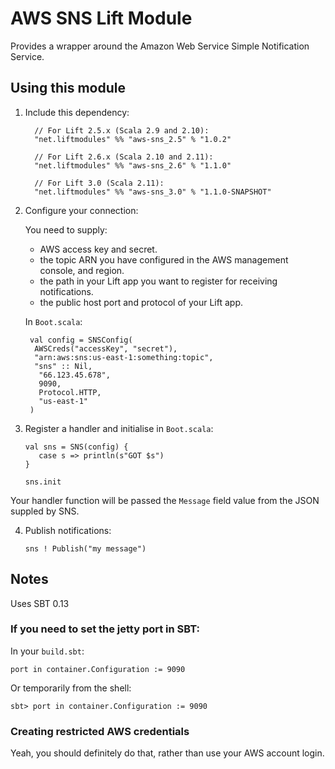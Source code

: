 # AWS SNS Lift Module

Provides a wrapper around the Amazon Web Service Simple Notification Service.

## Using this module

1. Include this dependency:

         // For Lift 2.5.x (Scala 2.9 and 2.10):
         "net.liftmodules" %% "aws-sns_2.5" % "1.0.2"

         // For Lift 2.6.x (Scala 2.10 and 2.11):
         "net.liftmodules" %% "aws-sns_2.6" % "1.1.0"

         // For Lift 3.0 (Scala 2.11):
         "net.liftmodules" %% "aws-sns_3.0" % "1.1.0-SNAPSHOT"

2. Configure your connection:

	You need to supply:

	* AWS access key and secret.
	* the topic ARN you have configured in the AWS management console, and region.
	* the path in your Lift app you want to register for receiving notifications.
	* the public host port and protocol of your Lift app.

	In `Boot.scala`:

        val config = SNSConfig(
         AWSCreds("accessKey", "secret"),
         "arn:aws:sns:us-east-1:something:topic",
         "sns" :: Nil,
          "66.123.45.678",
          9090,
      	  Protocol.HTTP,
          "us-east-1"
        )

3.  Register a handler and initialise in `Boot.scala`:

        val sns = SNS(config) {
           case s => println(s"GOT $s")
        }

        sns.init

  Your handler function will be passed the `Message` field value from the JSON suppled by SNS.


4.	Publish notifications:

	    sns ! Publish("my message")


## Notes

Uses SBT 0.13

### If you need to set the jetty port in SBT:

In your `build.sbt`:

    port in container.Configuration := 9090

Or temporarily from the shell:

    sbt> port in container.Configuration := 9090

### Creating restricted AWS credentials

Yeah, you should definitely do that, rather than use your AWS account login.

